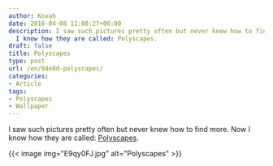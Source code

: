```yaml
---
author: Kovah
date: 2016-04-08 11:00:27+00:00
description: I saw such pictures pretty often but never knew how to find more. Now
  I know how they are called: Polyscapes.
draft: false
title: Polyscapes
type: post
url: /en/04e8d-polyscapes/
categories:
- Article
tags:
- Polyscapes
- Wallpaper
---
```


I saw such pictures pretty often but never knew how to find more. Now I know how they are called: [Polyscapes](https://tackk.com/polyscapes).

{{< image img="E9qy0FJ.jpg" alt="Polyscapes" >}}
